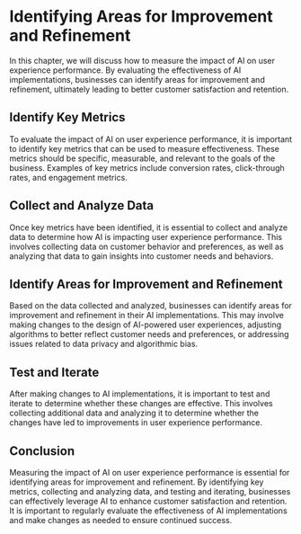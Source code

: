 Identifying Areas for Improvement and Refinement
===============================================================================================================

In this chapter, we will discuss how to measure the impact of AI on user experience performance. By evaluating the effectiveness of AI implementations, businesses can identify areas for improvement and refinement, ultimately leading to better customer satisfaction and retention.

Identify Key Metrics
--------------------

To evaluate the impact of AI on user experience performance, it is important to identify key metrics that can be used to measure effectiveness. These metrics should be specific, measurable, and relevant to the goals of the business. Examples of key metrics include conversion rates, click-through rates, and engagement metrics.

Collect and Analyze Data
------------------------

Once key metrics have been identified, it is essential to collect and analyze data to determine how AI is impacting user experience performance. This involves collecting data on customer behavior and preferences, as well as analyzing that data to gain insights into customer needs and behaviors.

Identify Areas for Improvement and Refinement
---------------------------------------------

Based on the data collected and analyzed, businesses can identify areas for improvement and refinement in their AI implementations. This may involve making changes to the design of AI-powered user experiences, adjusting algorithms to better reflect customer needs and preferences, or addressing issues related to data privacy and algorithmic bias.

Test and Iterate
----------------

After making changes to AI implementations, it is important to test and iterate to determine whether these changes are effective. This involves collecting additional data and analyzing it to determine whether the changes have led to improvements in user experience performance.

Conclusion
----------

Measuring the impact of AI on user experience performance is essential for identifying areas for improvement and refinement. By identifying key metrics, collecting and analyzing data, and testing and iterating, businesses can effectively leverage AI to enhance customer satisfaction and retention. It is important to regularly evaluate the effectiveness of AI implementations and make changes as needed to ensure continued success.
